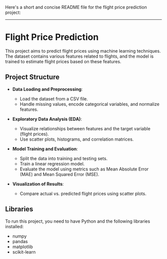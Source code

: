 Here's a short and concise README file for the flight price prediction project:

---

# Flight Price Prediction

This project aims to predict flight prices using machine learning techniques. The dataset contains various features related to flights, and the model is trained to estimate flight prices based on these features.

## Project Structure

- **Data Loading and Preprocessing**:
  - Load the dataset from a CSV file.
  - Handle missing values, encode categorical variables, and normalize features.

- **Exploratory Data Analysis (EDA)**:
  - Visualize relationships between features and the target variable (flight prices).
  - Use scatter plots, histograms, and correlation matrices.

- **Model Training and Evaluation**:
  - Split the data into training and testing sets.
  - Train a linear regression model.
  - Evaluate the model using metrics such as Mean Absolute Error (MAE) and Mean Squared Error (MSE).

- **Visualization of Results**:
  - Compare actual vs. predicted flight prices using scatter plots.

## Libraries
To run this project, you need to have Python and the following libraries installed:

- numpy
- pandas
- matplotlib
- scikit-learn
